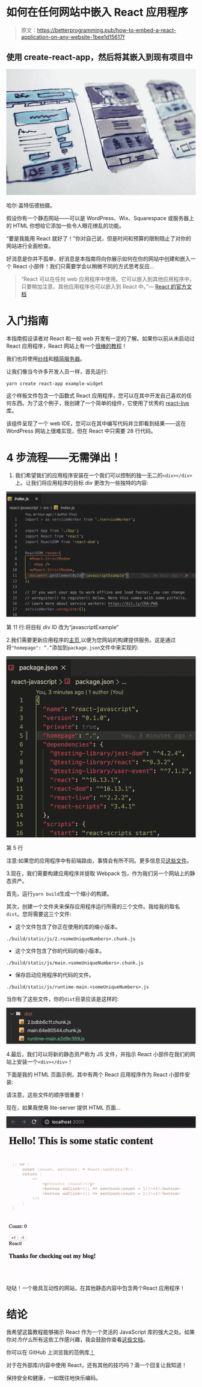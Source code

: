 # 如何在任何网站中嵌入 React 应用程序

> 原文：<https://betterprogramming.pub/how-to-embed-a-react-application-on-any-website-1bee1d15617f>

## 使用 create-react-app，然后将其嵌入到现有项目中

![](img/4bebed953680b97b5e84e3c315cafb4d.png)

哈尔·盖特伍德拍摄。

假设你有一个静态网站——可以是 WordPress、Wix、Squarespace 或服务器上的 HTML 你想给它添加一些令人眼花缭乱的功能。

“要是我能用 React 就好了！”你对自己说，但是时间和预算的限制阻止了对你的网站进行全面检查。

好消息是你并不孤单，好消息是本指南将向你展示如何在你的网站中创建和嵌入一个 React 小部件！我们只需要学会以稍微不同的方式思考反应…

> “React 可以在任何 web 应用程序中使用。它可以嵌入到其他应用程序中，只要稍加注意，其他应用程序也可以嵌入到 React 中。”— [React 的官方文档](https://reactjs.org/docs)

# 入门指南

本指南假设读者对 React 和一般 web 开发有一定的了解。如果你以前从未启动过 React 应用程序，React 网站上有一个[很棒的教程](https://reactjs.org/tutorial/tutorial.html)！

我们也将使用[纱线](https://yarnpkg.com/)和[精简服务器](https://www.npmjs.com/package/lite-server)。

让我们像当今许多开发人员一样，首先运行:

```
yarn create react-app example-widget
```

这个样板文件包含一个函数式 React 应用程序，您可以在其中开发自己喜欢的任何东西。为了这个例子，我创建了一个简单的组件，它使用了优秀的 [react-live](https://www.npmjs.com/package/react-live) 库。

该组件呈现了一个 web IDE，您可以在其中编写代码并立即看到结果——这在 WordPress 网站上很难实现，但在 React 中只需要 28 行代码。

# 4 步流程——无需弹出！

1.  我们希望我们的应用程序安装在一个我们可以控制的独一无二的`<div></div>`上。让我们将应用程序的目标 div 更改为一些独特的内容:

![](img/faf4bb1f8278e09cb99a6d01a8bca242.png)

第 11 行:将目标 div ID 改为“javascriptExample”

2.我们需要更新应用程序的[主页](https://create-react-app.dev/docs/deployment/),以便为您网站的构建提供服务。这是通过将`"homepage": “.”`添加到`package.json`文件中来实现的:

![](img/90685e75924f59a486a840aec16403a0.png)

第 5 行

注意:如果您的应用程序中有前端路由，事情会有所不同。更多信息见[这些文件](https://create-react-app.dev/docs/deployment/)。

3.现在，我们需要构建应用程序并提取 Webpack 包，作为我们另一个网站上的静态资产。

首先，运行`yarn build`生成一个缩小的构建。

其次，创建一个文件夹来保存应用程序运行所需的三个文件。我给我的取名`dist`。您将需要这三个文件:

*   这个文件包含了你正在使用的库的缩小版本。

```
./build/static/js/2.<someUniqueNumbers>.chunk.js
```

*   这个文件包含了你的代码的缩小版本。

```
./build/static/js/main.<someUniqueNumbers>.chunk.js
```

*   保存启动应用程序的代码的文件。

```
./build/static/js/runtime-main.<someUniqueNumbers>.js
```

当你有了这些文件，你的`dist`目录应该是这样的:

![](img/35c0d694c3747b3f14b344f75d49731d.png)

4.最后，我们可以将新的静态资产称为 JS 文件，并指示 React 小部件在我们的网站上安装一个`<div></div>`！

下面是我的 HTML 页面示例，其中有两个 React 应用程序作为 React 小部件安装:

请注意，这些文件的顺序很重要！

现在，如果我使用 lite-server 提供 HTML 页面…

![](img/0d18a5bb6bdb849ac70bb9352430660f.png)

哒哒！一个极具互动性的网站，在其他静态内容中包含两个React 应用程序！

# 结论

我希望这篇教程能够揭示 React 作为一个灵活的 JavaScript 库的强大之处。如果你对*为什么*所有这些工作感兴趣，我会鼓励你查看[这些文档](https://reactjs.org/docs/add-react-to-a-website.html)。

你可以在 GitHub 上浏览我的范例库[！](https://github.com/jollyjerr/react-widget)

对于在外部库/内容中使用 React，还有其他的技巧吗？滴一个回复让我知道！

保持安全和健康，一如既往地快乐编码。